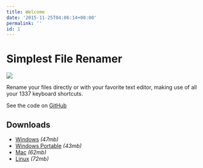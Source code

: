 ```yaml
---
title: Welcome
date: '2015-11-25T04:06:14+00:00'
permalink: ''
id: 1
---
```


# Simplest File Renamer

<img src="/img/gallery/simplest-file-renamer.jpg">

Rename your files directly or with your favorite text editor, making use of all your 1337 keyboard shortcuts.

See the code on [GitHub](https://github.com/whyboris/Simplest-File-Renamer)

## Downloads

- [Windows](https://github.com/whyboris/Simplest-File-Renamer/releases/download/v1.0.0/Simplest.File.Renamer-1.0.0.AppImage) _(47mb)_
- [Windows Portable](https://github.com/whyboris/Simplest-File-Renamer/releases/download/v1.0.0/Simplest.File.Renamer-1.0.0.dmg) _(43mb)_
- [Mac](https://github.com/whyboris/Simplest-File-Renamer/releases/download/v1.0.0/Simplest.File.Renamer.Setup.1.0.0.exe) _(62mb)_
- [Linux](https://github.com/whyboris/Simplest-File-Renamer/releases/download/v1.0.0/Simplest.File.Renamer.1.0.0.exe) _(72mb)_
